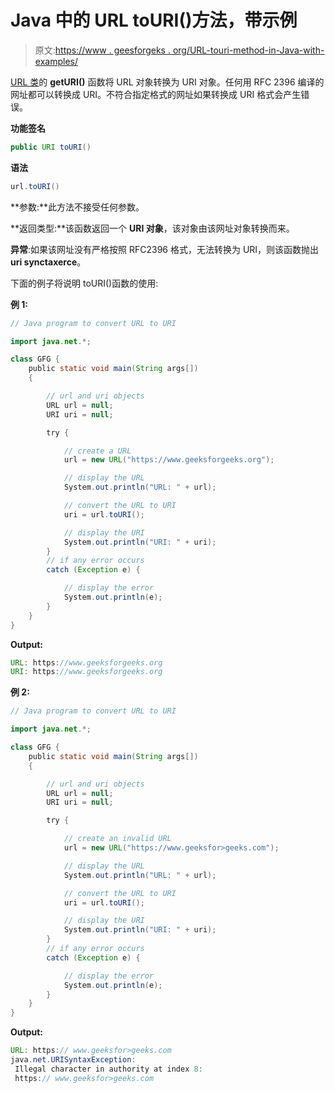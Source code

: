 # Java 中的 URL toURI()方法，带示例

> 原文:[https://www . geesforgeks . org/URL-touri-method-in-Java-with-examples/](https://www.geeksforgeeks.org/url-touri-method-in-java-with-examples/)

[URL 类](https://www.geeksforgeeks.org/url-class-java-examples/)的 **getURI()** 函数将 URL 对象转换为 URI 对象。任何用 RFC 2396 编译的网址都可以转换成 URI。不符合指定格式的网址如果转换成 URI 格式会产生错误。

**功能签名**

```java
public URI toURI()

```

**语法**

```java
url.toURI()

```

**参数:**此方法不接受任何参数。

**返回类型:**该函数返回一个 **URI 对象**，该对象由该网址对象转换而来。

**异常**:如果该网址没有严格按照 RFC2396 格式，无法转换为 URI，则该函数抛出**uri synctaxerce**。

下面的例子将说明 toURI()函数的使用:

**例 1:**

```java
// Java program to convert URL to URI

import java.net.*;

class GFG {
    public static void main(String args[])
    {

        // url and uri objects
        URL url = null;
        URI uri = null;

        try {

            // create a URL
            url = new URL("https://www.geeksforgeeks.org");

            // display the URL
            System.out.println("URL: " + url);

            // convert the URL to URI
            uri = url.toURI();

            // display the URI
            System.out.println("URI: " + uri);
        }
        // if any error occurs
        catch (Exception e) {

            // display the error
            System.out.println(e);
        }
    }
}
```

**Output:**

```java
URL: https://www.geeksforgeeks.org
URI: https://www.geeksforgeeks.org

```

**例 2:**

```java
// Java program to convert URL to URI

import java.net.*;

class GFG {
    public static void main(String args[])
    {

        // url and uri objects
        URL url = null;
        URI uri = null;

        try {

            // create an invalid URL
            url = new URL("https://www.geeksfor>geeks.com");

            // display the URL
            System.out.println("URL: " + url);

            // convert the URL to URI
            uri = url.toURI();

            // display the URI
            System.out.println("URI: " + uri);
        }
        // if any error occurs
        catch (Exception e) {

            // display the error
            System.out.println(e);
        }
    }
}
```

**Output:**

```java
URL: https:// www.geeksfor>geeks.com
java.net.URISyntaxException:
 Illegal character in authority at index 8:
 https:// www.geeksfor>geeks.com

```
